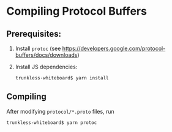 # Compiling Protocol Buffers

## Prerequisites:

1. Install `protoc` (see https://developers.google.com/protocol-buffers/docs/downloads)
2. Install JS dependencies:

   ```
   trunkless-whiteboard$ yarn install
   ```

## Compiling

After modifying `protocol/*.proto` files, run

```
trunkless-whiteboard$ yarn protoc
```
